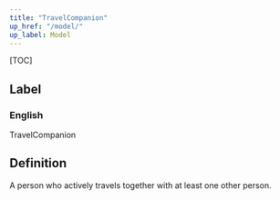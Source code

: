 ```yaml
---
title: "TravelCompanion"
up_href: "/model/"
up_label: Model
---
```


[TOC]

## Label

### English
TravelCompanion


## Definition
A person who actively travels together with at least one other person. 


    
